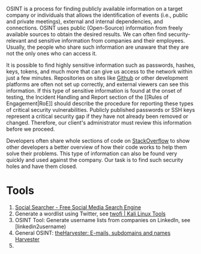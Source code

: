 
OSINT is a process for finding publicly available information on a target company or individuals that allows the identification of events (i.e., public and private meetings), external and internal dependencies, and connections. OSINT uses public (Open-Source) information from freely available sources to obtain the desired results. We can often find security-relevant and sensitive information from companies and their employees. Usually, the people who share such information are unaware that they are not the only ones who can access it.

It is possible to find highly sensitive information such as passwords, hashes, keys, tokens, and much more that can give us access to the network within just a few minutes. Repositories on sites like [Github](https://github.com/) or other development platforms are often not set up correctly, and external viewers can see this information. If this type of sensitive information is found at the onset of testing, the Incident Handling and Report section of the [[Rules of Engagement|RoE]] should describe the procedure for reporting these types of critical security vulnerabilities. Publicly published passwords or SSH keys represent a critical security gap if they have not already been removed or changed. Therefore, our client's administrator must review this information before we proceed.

Developers often share whole sections of code on [StackOverflow](https://stackoverflow.com/) to show other developers a better overview of how their code works to help them solve their problems. This type of information can also be found very quickly and used against the company. Our task is to find such security holes and have them closed.
# Tools 

1. [Social Searcher - Free Social Media Search Engine](https://www.social-searcher.com/)
2. Generate a wordlist using Twitter, see [twofi | Kali Linux Tools](https://www.kali.org/tools/twofi/)
3. OSINT Tool: Generate username lists from companies on LinkedIn, see [linkedin2username)
4. General OSINT: [theHarvester: E-mails, subdomains and names Harvester](https://github.com/laramies/theHarvester)
5. 
